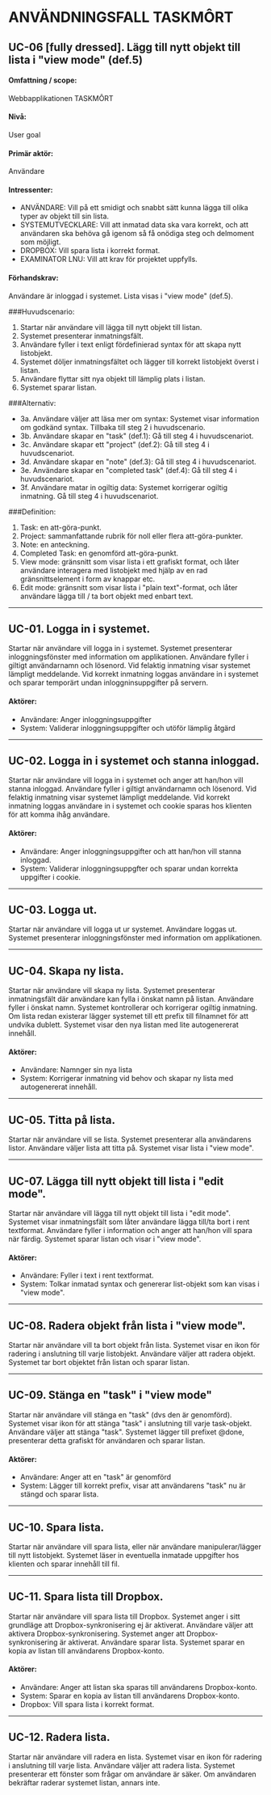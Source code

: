 # ANVÄNDNINGSFALL TASKMÔRT

## UC-06 [fully dressed]. Lägg till nytt objekt till lista i "view mode" (def.5)

#### Omfattning / scope: 
Webbapplikationen TASKMÔRT

#### Nivå:
User goal

#### Primär aktör:
Användare

#### Intressenter:

- ANVÄNDARE: Vill på ett smidigt och snabbt sätt kunna lägga till olika typer av objekt till sin lista.
- SYSTEMUTVECKLARE: Vill att inmatad data ska vara korrekt, och att användaren ska behöva gå igenom så få onödiga steg och delmoment som möjligt.
- DROPBOX: Vill spara lista i korrekt format.
- EXAMINATOR LNU: Vill att krav för projektet uppfylls.

#### Förhandskrav:
Användare är inloggad i systemet. Lista visas i "view mode" (def.5).

###Huvudscenario:

1. Startar när användare vill lägga till nytt objekt till listan. 
2. Systemet presenterar inmatningsfält.
3. Användare fyller i text enligt fördefinierad syntax för att skapa nytt listobjekt.
4. Systemet döljer inmatningsfältet och lägger till korrekt listobjekt överst i listan.
5. Användare flyttar sitt nya objekt till lämplig plats i listan.
6. Systemet sparar listan.

###Alternativ:

- 3a. Användare väljer att läsa mer om syntax: Systemet visar information om godkänd syntax. Tillbaka till steg 2 i huvudscenario.
- 3b. Användare skapar en "task" (def.1): Gå till steg 4 i huvudscenariot.
- 3c. Användare skapar ett "project" (def.2): Gå till steg 4 i huvudscenariot.
- 3d. Användare skapar en "note" (def.3): Gå till steg 4 i huvudscenariot.
- 3e. Användare skapar en "completed task" (def.4): Gå till steg 4 i huvudscenariot.
- 3f. Användare matar in ogiltig data: Systemet korrigerar ogiltig inmatning. Gå till steg 4 i huvudscenariot.

###Definition:

1. Task: en att-göra-punkt.
2. Project: sammanfattande rubrik för noll eller flera att-göra-punkter.
3. Note: en anteckning.
4. Completed Task: en genomförd att-göra-punkt.
5. View mode: gränsnitt som visar lista i ett grafiskt format, och låter användare interagera med listobjekt med hjälp av en rad gränsnittselement i form av knappar etc.
6. Edit mode: gränsnitt som visar lista i "plain text"-format, och låter användare lägga till / ta bort objekt med enbart text.


- - -

## UC-01. Logga in i systemet.
Startar när användare vill logga in i systemet. Systemet presenterar inloggningsfönster med information om applikationen. Användare fyller i giltigt användarnamn och lösenord. Vid felaktig inmatning visar systemet lämpligt meddelande. Vid korrekt inmatning loggas användare in i systemet och sparar temporärt undan inloggninsuppgifter på servern.

#### Aktörer:

- Användare: Anger inloggningsuppgifter
- System: Validerar inloggningsuppgifter och utöför lämplig åtgärd

- - -

## UC-02. Logga in i systemet och stanna inloggad.
Startar när användare vill logga in i systemet och anger att han/hon vill stanna inloggad. Användare fyller i giltigt användarnamn och lösenord. Vid felaktig inmatning visar systemet lämpligt meddelande. Vid korrekt inmatning loggas användare in i systemet och cookie sparas hos klienten för att komma ihåg användare.

#### Aktörer:
- Användare: Anger inloggningsuppgifter och att han/hon vill stanna inloggad.
- System: Validerar inloggningsuppgfter och sparar undan korrekta uppgifter i cookie.

- - -

## UC-03. Logga ut.
Startar när användare vill logga ut ur systemet. Användare loggas ut. Systemet presenterar inloggningsfönster med information om applikationen.

- - -

## UC-04. Skapa ny lista.
Startar när användare vill skapa ny lista. Systemet presenterar inmatningsfält där användare kan fylla i önskat namn på listan. Användare fyller i önskat namn. Systemet kontrollerar och korrigerar ogiltig inmatning. Om lista redan existerar lägger systemet till ett prefix till filnamnet för att undvika dublett. Systemet visar den nya listan med lite autogenererat innehåll. 

#### Aktörer:
- Användare: Namnger sin nya lista
- System: Korrigerar inmatning vid behov och skapar ny lista med autogenererat innehåll.

- - -

## UC-05. Titta på lista.
Startar när användare vill se lista. Systemet presenterar alla användarens listor. Användare väljer lista att titta på. Systemet visar lista i "view mode".

- - -


## UC-07. Lägga till nytt objekt till lista i "edit mode".
Startar när användare vill lägga till nytt objekt till lista i "edit mode". Systemet visar inmatningsfält som låter användare lägga till/ta bort i rent textformat. Användare fyller i information och anger att han/hon vill spara när färdig. Systemet sparar listan och visar i "view mode".

#### Aktörer:
- Användare: Fyller i text i rent textformat.
- System: Tolkar inmatad syntax och genererar list-objekt som kan visas i "view mode".

- - -

## UC-08. Radera objekt från lista i "view mode".
Startar när användare vill ta bort objekt från lista. Systemet visar en ikon för radering i anslutning till varje listobjekt. Användare väljer att radera objekt. Systemet tar bort objektet från listan och sparar listan.

- - -

## UC-09. Stänga en "task" i "view mode"
Startar när användare vill stänga en "task" (dvs den är genomförd). Systemet visar ikon för att stänga "task" i anslutning till varje task-objekt. Användare väljer att stänga "task". Systemet lägger till prefixet @done, presenterar detta grafiskt för användaren och sparar listan.

#### Aktörer:
- Användare: Anger att en "task" är genomförd
- System: Lägger till korrekt prefix, visar att användarens "task" nu är stängd och sparar lista.

- - -

## UC-10. Spara lista.
Startar när användare vill spara lista, eller när användare manipulerar/lägger till nytt listobjekt. Systemet läser in eventuella inmatade uppgifter hos klienten och sparar innehåll till fil.

- - -

## UC-11. Spara lista till Dropbox.
Startar när användare vill spara lista till Dropbox. Systemet anger i sitt grundläge att Dropbox-synkronisering ej är aktiverat. Användare väljer att aktivera Dropbox-synkronisering. Systemet anger att Dropbox-synkronisering är aktiverat. Användare sparar lista. Systemet sparar en kopia av listan till användarens Dropbox-konto.

#### Aktörer:
- Användare: Anger att listan ska sparas till användarens Dropbox-konto.
- System: Sparar en kopia av listan till användarens Dropbox-konto.
- Dropbox: Vill spara lista i korrekt format.

- - -

## UC-12. Radera lista.
Startar när användare vill radera en lista. Systemet visar en ikon för radering i anslutning till varje lista. Användare väljer att radera lista. Systemet presenterar ett fönster som frågar om användare är säker. Om användaren bekräftar raderar systemet listan, annars inte. 










